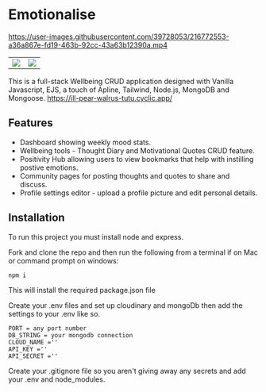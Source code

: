# Emotionalise



https://user-images.githubusercontent.com/39728053/216772553-a36a867e-fd19-463b-92cc-43a63b12390a.mp4



<table width="100%">
  <tr>
  <td width="50%" style="vertical-align: top;">
   <img src ="https://user-images.githubusercontent.com/39728053/216771795-129d4b30-c388-41f9-913b-732c79ad88fd.png"></td>

  </td>
  <td width="50%" style="vertical-align: top;">
   <img src ="https://user-images.githubusercontent.com/39728053/216772644-61eb7933-908d-4bb3-82aa-a7bc78fdff6b.png"></td>

  </tr>
</table>



This is a full-stack Wellbeing CRUD application designed with Vanilla Javascript, EJS, a touch of Apline, Tailwind, Node.js, MongoDB and Mongoose.
https://ill-pear-walrus-tutu.cyclic.app/
## Features

- Dashboard showing weekly mood stats.
- Wellbeing tools - Thought Diary and Motivational Quotes CRUD feature.
- Positivity Hub allowing users to view bookmarks that help with instilling postive emotions.
- Community pages for posting thoughts and quotes to share and discuss.
- Profile settings editor - upload a profile picture and edit personal details.

## Installation
To run this project you must install node and express.

Fork and clone the repo and then run the following from a terminal if on Mac or command prompt on windows:

```
npm i

```
This will install the required package.json file

Create your .env files and set up cloudinary and mongoDb then add the settings to your .env like so.

```
PORT = any port number
DB_STRING = your mongodb connection
CLOUD_NAME =''
API_KEY =''
API_SECRET =''
```
Create your .gitignore file so you aren't giving away any secrets and add your .env and node_modules.

